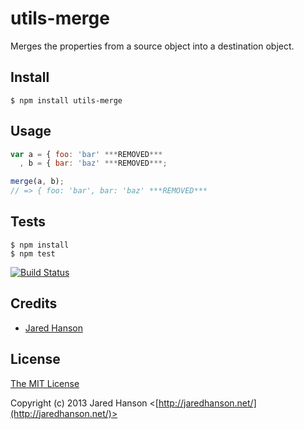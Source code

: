 # utils-merge

Merges the properties from a source object into a destination object.

## Install

    $ npm install utils-merge

## Usage

```javascript
var a = { foo: 'bar' ***REMOVED***
  , b = { bar: 'baz' ***REMOVED***;

merge(a, b);
// => { foo: 'bar', bar: 'baz' ***REMOVED***
```

## Tests

    $ npm install
    $ npm test

[![Build Status](https://secure.travis-ci.org/jaredhanson/utils-merge.png)](http://travis-ci.org/jaredhanson/utils-merge)

## Credits

  - [Jared Hanson](http://github.com/jaredhanson)

## License

[The MIT License](http://opensource.org/licenses/MIT)

Copyright (c) 2013 Jared Hanson <[http://jaredhanson.net/](http://jaredhanson.net/)>
